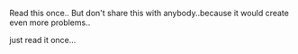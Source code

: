 Read this once..
But don't share this with anybody..because it would create 
even more problems..

just read it once...
